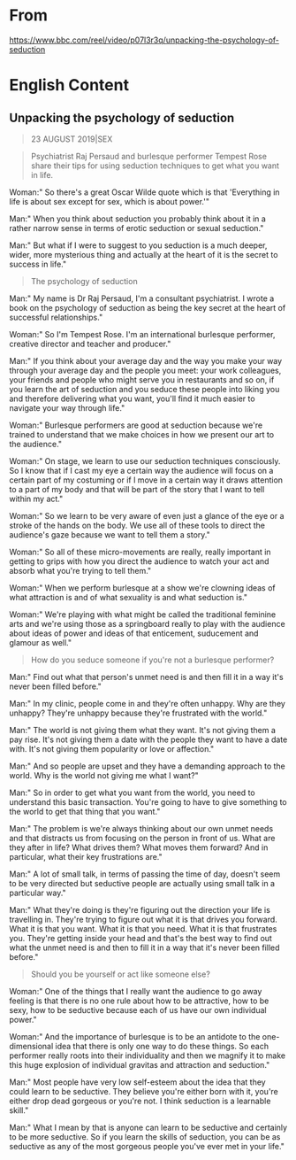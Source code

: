 # From

https://www.bbc.com/reel/video/p07l3r3q/unpacking-the-psychology-of-seduction

# English Content

## Unpacking the psychology of seduction

> 23 AUGUST 2019|SEX

> Psychiatrist Raj Persaud and burlesque performer Tempest Rose share their tips for using seduction techniques to get what you want in life.

Woman:" So there's a great Oscar Wilde quote which is that 'Everything in life is about sex except for sex, which is about power.'"

Man:" When you think about seduction you probably think about it in a rather narrow sense in terms of erotic seduction or sexual seduction."

Man:" But what if I were to suggest to you seduction is a much deeper, wider, more mysterious thing and actually at the heart of it is the secret to success in life."

> The psychology of seduction

Man:" My name is Dr Raj Persaud, I'm a consultant psychiatrist. I wrote a book on the psychology of seduction as being the key secret at the heart of successful relationships."

Woman:" So I'm Tempest Rose. I'm an international burlesque performer, creative director and teacher and producer."

Man:" If you think about your average day and the way you make your way through your average day and the people you meet: your work colleagues, your friends and people who might serve you in restaurants and so on, if you learn the art of seduction and you seduce these people into liking you and therefore delivering what you want, you'll find it much easier to navigate your way through life."

Woman:" Burlesque performers are good at seduction because we're trained to understand that we make choices in how we present our art to the audience."

Woman:" On stage, we learn to use our seduction techniques consciously. So I know that if I cast my eye a certain way the audience will focus on a certain part of my costuming or if I move in a certain way it draws attention to a part of my body and that will be part of the story that I want to tell within my act."

Woman:" So we learn to be very aware of even just a glance of the eye or a stroke of the hands on the body. We use all of these tools to direct the audience's gaze because we want to tell them a story."

Woman:" So all of these micro-movements are really, really important in getting to grips with how you direct the audience to watch your act and absorb what you're trying to tell them."

Woman:" When we perform burlesque at a show we're clowning ideas of what attraction is and of what sexuality is and what seduction is."

Woman:" We're playing with what might be called the traditional feminine arts and we're using those as a springboard really to play with the audience about ideas of power and ideas of that enticement, suducement and glamour as well."

> How do you seduce someone if you're not a burlesque performer?

Man:" Find out what that person's unmet need is and then fill it in a way it's never been filled before."

Man:" In my clinic, people come in and they're often unhappy. Why are they unhappy? They're unhappy because they're frustrated with the world."

Man:" The world is not giving them what they want. It's not giving them a pay rise. It's not giving them a date with the people they want to have a date with. It's not giving them popularity or love or affection."

Man:" And so people are upset and they have a demanding approach to the world. Why is the world not giving me what I want?"

Man:" So in order to get what you want from the world, you need to understand this basic transaction. You're going to have to give something to the world to get that thing that you want."

Man:" The problem is we're always thinking about our own unmet needs and that distracts us from focusing on the person in front of us. What are they after in life? What drives them? What moves them forward? And in particular, what their key frustrations are."

Man:" A lot of small talk, in terms of passing the time of day, doesn't seem to be very directed but seductive people are actually using small talk in a particular way."

Man:" What they're doing is they're figuring out the direction your life is travelling in. They're trying to figure out what it is that drives you forward. What it is that you want. What it is that you need. What it is that frustrates you. They're getting inside your head and that's the best way to find out what the unmet need is and then to fill it in a way that it's never been filled before."

> Should you be yourself or act like someone else?

Woman:" One of the things that I really want the audience to go away feeling is that there is no one rule about how to be attractive, how to be sexy, how to be seductive because each of us have our own individual power."

Woman:" And the importance of burlesque is to be an antidote to the one-dimensional idea that there is only one way to do these things. So each performer really roots into their individuality and then we magnify it to make this huge explosion of individual gravitas and attraction and seduction."

Man:" Most people have very low self-esteem about the idea that they could learn to be seductive. They believe you're either born with it, you're either drop dead gorgeous or you're not. I think seduction is a learnable skill."

Man:" What I mean  by that is anyone can learn to be seductive and certainly to be more seductive. So if you learn the skills of seduction, you can be as seductive as any of the most gorgeous people you've ever met in your life."